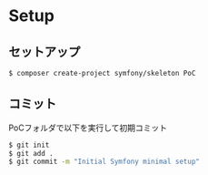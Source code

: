 # Setup

## セットアップ
```sh
$ composer create-project symfony/skeleton PoC
```

## コミット
PoCフォルダで以下を実行して初期コミット
```sh
$ git init
$ git add .
$ git commit -m "Initial Symfony minimal setup"
```